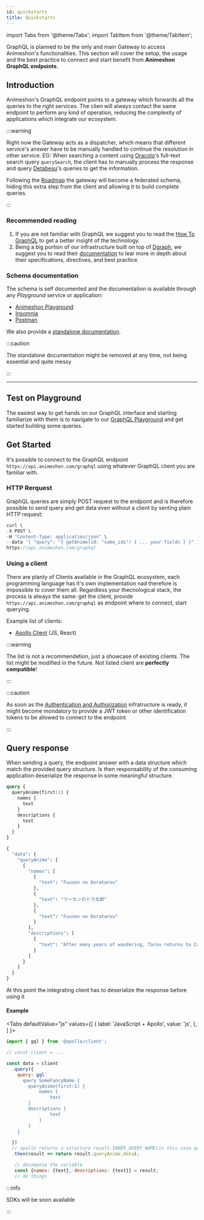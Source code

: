 ```yaml
---
id: quickstarts
title: Quickstarts
---
```


import Tabs from '@theme/Tabs';
import TabItem from '@theme/TabItem';


GraphQL is planned to be the only and main Gateway to access Animeshon's functionalities.
This section will cover the setup, the usage and the best practice to connect and start benefit from **Animeshon GraphQL endpoints**.

## Introduction
Animeshon's GraphQL endpoint points to a gateway which forwards all the queries to the right services.
The clien will always contact the same endpoint to perform any kind of operation, reducing the complexity of applications which integrate our ecosystem.

:::warning

Right now the Gateway acts as a dispatcher, which means that different service's answer have to be manually handled to continue the resolution in other service.
EG:
When searching a content using [Oracolo](/docs/orcaolo/introduction)'s full-text search query `querySearch`, the client has to manually process the response and query [Detabesu](/docs/detabesu/introduction)'s queries to get the information.

Following the [Roadmap](/docs/graphql/roadmap) the gateway will become a federated schema, hiding this extra step from the client and allowing it to build complete queries.

::: 

### Recommended reading
1. If you are not familiar with GraphQL we suggest you to read the [How To GraphQL](https://www.howtographql.com/) to get a better insight of the technology.
2. Being a big portion of our infrastructure built on top of [Dgraph](https://dgraph.io/), we suggest you to read their [documentation](https://dgraph.io/docs/graphql/) to lear more in depth about their specifications, directives, and best practice.

### Schema documentation
The schema is self documented and the documentation is available through any *Playground* service or application:

* [Animeshon Playground](https://api.animeshon.com/graphql)
* [Insomnia](https://insomnia.rest/)
* [Postman](https://www.postman.com/)

We also provide a [standalone documentation](/docs/schema/schema).

:::caution

The standalone documentation might be removed at any time, not being essential and quite messy

::: 

------

## Test on Playground
The easiest way to get hands on our GraphQL interface and starting familiarize with them is to navigate to our [GraphQL Playground](https://api.animeshon.com/graphql) and get started building some queries.

## Get Started
It's possible to connect to the GraphQL endpoint `https://api.animeshon.com/graphql` using whatever GraphQL client you are familiar with. 

### HTTP Rerquest
GraphQL queries are simply POST request to the endpoint and is therefore possible to send query and get data even without a client by senting plain HTTP request:

```js
curl \
-X POST \
-H "Content-Type: application/json" \
--data '{ "query": "{ getAnime(id: "some_ids") { ... your fields } }" }' \
https://api.animeshon.com/graphql
```

### Using a client
There are planty of Clients available in the GraphQL ecosystem, each programming language has it's own implementation nad therefore is impossible to cover them all.
Regardless your thecnological stack, the process is always the same: get the client, provide `https://api.animeshon.com/graphql` as endpoint where to connect, start querying.


Example list of clients:

* [Apollo Client](https://www.apollographql.com/docs/react/get-started/) (JS, React)


:::warning

The list is not a recommendetion, just a showcase of existing clients. The list might be modified in the future.
Not listed client are **perfectly compatible**!

:::

:::caution

As soon as the [Authentication and Authorization](/docs/oauth2/introduction) infratructure is ready, it might become mondatory to provide a JWT token or other identification tokens to be allowed to connect to the endpoint.

:::


## Query response
When sending a query, the endpoint answer with a data structure which match the provided query structure.
Is then responsability of the consuming application deserialize the response in some meaningful structure.


```graphql title="Query"
query {
  queryAnime(first:1) {
    names {
      text
    }
  	descriptions {
      text
    }
  }
}

```

```graphql title="Response"
{
  "data": {
    "queryAnime": [
      {
        "names": [
          {
            "text": "Fuusen no Doratarou"
          },
          {
            "text": "フーセンのドラ太郎"
          },
          {
            "text": "Fuusen no Doratarou"
          }
        ],
        "descriptions": [
          {
            "text": "After many years of wandering, Tarou returns to Cat Island to meet his sister, Sakura, who has stayed with their adoptive parents. Though his family is pleased to see him, they all come to realise that the long separation has seen them grow into different people.\n\nSource: The Anime Encyclopedia"
          }
        ]
      }
    ]
  }
}
```
At this point the integrating client has to deserialize the response before using it

#### Example

<Tabs
  defaultValue="js"
  values={[
    { label: 'JavaScript + Apollo', value: 'js', },
  ]
}>
<TabItem value="js">

```js
import { gql } from '@apollo/client';

// const client = ...

const data = client
  .query({
    query: gql`
      query SomeFancyName {
        queryAnime(first:1) {
            names {
                text
        }
        descriptions {
                text
            }
        }
    }
    `
  })
  // apollo returns a structure result.INNER_QUERY_NAME(in this case queryAnime).data.[...]
  .then(result => return result.queryAnime.data);

   // decompose the variable
   const {names: {text}, descriptions: {text}} = result;
   // do things

```

</TabItem>
</Tabs>

:::info

SDKs will be soon available

:::
